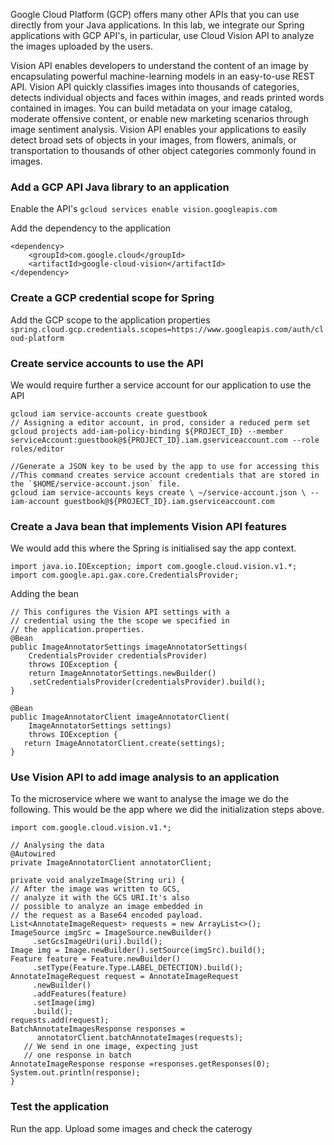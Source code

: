 Google Cloud Platform (GCP) offers many other APIs that you can use directly from your Java applications.  In this lab, we integrate our Spring applications with GCP API's, in particular, use Cloud Vision API to analyze the images uploaded by the users.

Vision API enables developers to understand the content of an image by encapsulating powerful machine-learning models in an easy-to-use REST API. Vision API quickly classifies images into thousands of categories, detects individual objects and faces within images, and reads printed words contained in images. You can build metadata on your image catalog, moderate offensive content, or enable new marketing scenarios through image sentiment analysis. Vision API enables your applications to easily detect broad sets of objects in your images, from flowers, animals, or transportation to thousands of other object categories commonly found in images.

### Add a GCP API Java library to an application
Enable the API's
`gcloud services enable vision.googleapis.com`

Add the dependency to the application 
```
<dependency>
    <groupId>com.google.cloud</groupId>
    <artifactId>google-cloud-vision</artifactId>
</dependency>

```
### Create a GCP credential scope for Spring
Add the GCP scope to the application properties
`spring.cloud.gcp.credentials.scopes=https://www.googleapis.com/auth/cloud-platform`

### Create service accounts to use the API
We would require further a service account for our application to use the API
```
gcloud iam service-accounts create guestbook
// Assigning a editor account, in prod, consider a reduced perm set
gcloud projects add-iam-policy-binding ${PROJECT_ID} --member serviceAccount:guestbook@${PROJECT_ID}.iam.gserviceaccount.com --role roles/editor

//Generate a JSON key to be used by the app to use for accessing this 
//This command creates service account credentials that are stored in the `$HOME/service-account.json` file.
gcloud iam service-accounts keys create \ ~/service-account.json \ --iam-account guestbook@${PROJECT_ID}.iam.gserviceaccount.com
```

### Create a Java bean that implements Vision API features
We would add this where the Spring is initialised say the app context. 
```
import java.io.IOException; import com.google.cloud.vision.v1.*; import com.google.api.gax.core.CredentialsProvider;
```
Adding the bean
```
// This configures the Vision API settings with a
// credential using the the scope we specified in
// the application.properties.
@Bean
public ImageAnnotatorSettings imageAnnotatorSettings(
	CredentialsProvider credentialsProvider)
	throws IOException {
	return ImageAnnotatorSettings.newBuilder()
	.setCredentialsProvider(credentialsProvider).build();
}

@Bean
public ImageAnnotatorClient imageAnnotatorClient(
	ImageAnnotatorSettings settings)
	throws IOException {
   return ImageAnnotatorClient.create(settings);
}

```

### Use Vision API to add image analysis to an application
To the microservice where we want to analyse the image we do the following. This would be the app where we did the initialization steps above. 

```
import com.google.cloud.vision.v1.*;

// Analysing the data
@Autowired
private ImageAnnotatorClient annotatorClient;

private void analyzeImage(String uri) {
// After the image was written to GCS,
// analyze it with the GCS URI.It's also
// possible to analyze an image embedded in
// the request as a Base64 encoded payload.
List<AnnotateImageRequest> requests = new ArrayList<>();
ImageSource imgSrc = ImageSource.newBuilder()
     .setGcsImageUri(uri).build();
Image img = Image.newBuilder().setSource(imgSrc).build();
Feature feature = Feature.newBuilder()
     .setType(Feature.Type.LABEL_DETECTION).build();
AnnotateImageRequest request = AnnotateImageRequest
     .newBuilder()
     .addFeatures(feature)
     .setImage(img)
     .build();
requests.add(request);
BatchAnnotateImagesResponse responses =
      annotatorClient.batchAnnotateImages(requests);
   // We send in one image, expecting just
   // one response in batch
AnnotateImageResponse response =responses.getResponses(0);
System.out.println(response);
}

```

### Test the application
Run the app.  Upload some images and check the caterogy 
<!--stackedit_data:
eyJoaXN0b3J5IjpbLTE3MjcwNTQwMTYsLTIwMzczMzQ1MjcsNz
MwOTk4MTE2XX0=
-->